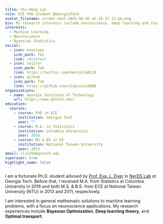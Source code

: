 ```yaml
---
title: Chi-Heng Lin
role: ECE PhD student @GeorgiaTech
avatar_filename: screen-shot-2021-06-02-at-10.37.11-pm.png
bio: My research interests include neuroscience, deep learning and statistics.
interests:
  - Machine Learning
  - Neuroscience
  - Bayesian Statistics
social:
  - icon: envelope
    icon_pack: fas
    link: /#contact
  - icon: twitter
    icon_pack: fab
    link: https://twitter.com/Henrylin0116
  - icon: github
    icon_pack: fab
    link: https://github.com/uldyssian2008
organizations:
  - name: Georgia Institute of Technology
    url: https://www.gatech.edu/
education:
  courses:
    - course: PhD in ECE
      institution: Georgia Tech
      year: ""
    - course: M.A. in Statistics
      institution: Columbia University
      year: 2016
    - course: MS & BS in EE
      institution: National Taiwan University
      year: 2013
email: clin354@gatech.edu
superuser: true
highlight_name: false
---
```

I am a fortunate Ph.D. student advised by [Prof. Eva. L. Dyer](https://dyerlab.gatech.edu/people/pi-profile/) in [NerDS Lab](https://dyerlab.gatech.edu/) at Georgia Tech. Before that, I received M.A. from Statistics at Columbia University in 2016 and both M.S. & B.S. from ECE at National Taiwan University (NTU) in 2013 and 2011, respectively.

I am interested in general mathematic solutions to machine learning problems, with a focus on neuroscience applications. My research experiences include **Bayesian Optimization**, **Deep learning theory**, and **Optimal transport**.